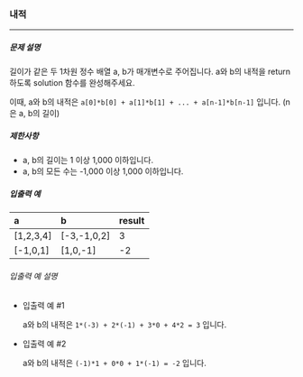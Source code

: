 ### 내적
***
##### 문제 설명
길이가 같은 두 1차원 정수 배열 a, b가 매개변수로 주어집니다. a와 b의 내적을 return 하도록 solution 함수를 완성해주세요.

이때, a와 b의 내적은 `a[0]*b[0] + a[1]*b[1] + ... + a[n-1]*b[n-1]` 입니다. (n은 a, b의 길이)

##### 제한사항
- a, b의 길이는 1 이상 1,000 이하입니다.
- a, b의 모든 수는 -1,000 이상 1,000 이하입니다.

##### 입출력 예
|a        |  b         |result|
|:--------|:-----------|:-----|
|[1,2,3,4]|	[-3,-1,0,2]|3     |
|[-1,0,1] |	[1,0,-1]   |-2    |

###### 입출력 예 설명
- 입출력 예 #1


     a와 b의 내적은 `1*(-3) + 2*(-1) + 3*0 + 4*2 = 3` 입니다.

- 입출력 예 #2


     a와 b의 내적은 `(-1)*1 + 0*0 + 1*(-1) = -2` 입니다.

